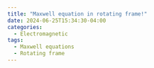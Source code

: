 ```yaml
---
title: "Maxwell equation in rotating frame!"
date: 2024-06-25T15:34:30-04:00
categories:
  - Electromagnetic
tags:
  - Maxwell equations
  - Rotating frame
---
```

